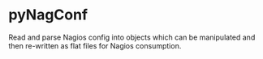 # pyNagConf
Read and parse Nagios config into objects which can be manipulated and then re-written as flat files for Nagios consumption.
